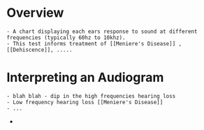 # Overview
	- A chart displaying each ears response to sound at different frequencies (typically 60hz to 10khz).
	- This test informs treatment of [[Meniere's Disease]] , [[Dehiscence]], .....
# Interpreting an Audiogram
	- blah blah - dip in the high frequencies hearing loss
	- Low frequency hearing loss [[Meniere's Disease]]
	- ...
-